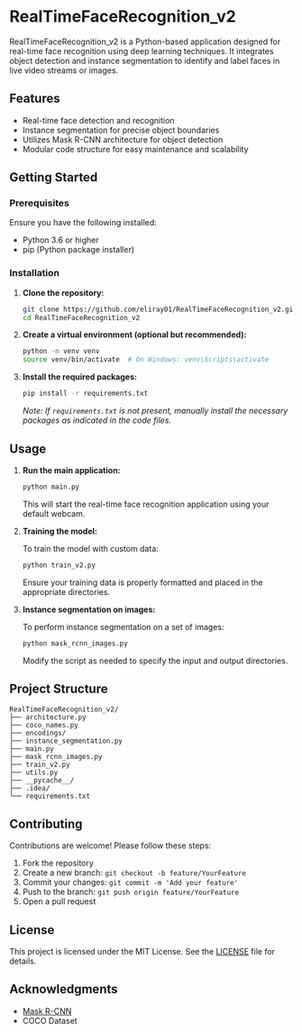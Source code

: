 
# RealTimeFaceRecognition_v2

RealTimeFaceRecognition_v2 is a Python-based application designed for real-time face recognition using deep learning techniques.
It integrates object detection and instance segmentation to identify and label faces in live video streams or images.

## Features

- Real-time face detection and recognition
- Instance segmentation for precise object boundaries
- Utilizes Mask R-CNN architecture for object detection
- Modular code structure for easy maintenance and scalability

## Getting Started

### Prerequisites

Ensure you have the following installed:

- Python 3.6 or higher
- pip (Python package installer)

### Installation

1. **Clone the repository:**

   ```bash
   git clone https://github.com/eliray01/RealTimeFaceRecognition_v2.git
   cd RealTimeFaceRecognition_v2
   ```

2. **Create a virtual environment (optional but recommended):**

   ```bash
   python -m venv venv
   source venv/bin/activate  # On Windows: venv\Scripts\activate
   ```

3. **Install the required packages:**

   ```bash
   pip install -r requirements.txt
   ```

   *Note: If `requirements.txt` is not present, manually install the necessary packages as indicated in the code files.*

## Usage

1. **Run the main application:**

   ```bash
   python main.py
   ```

   This will start the real-time face recognition application using your default webcam.

2. **Training the model:**

   To train the model with custom data:

   ```bash
   python train_v2.py
   ```

   Ensure your training data is properly formatted and placed in the appropriate directories.

3. **Instance segmentation on images:**

   To perform instance segmentation on a set of images:

   ```bash
   python mask_rcnn_images.py
   ```

   Modify the script as needed to specify the input and output directories.

## Project Structure

```
RealTimeFaceRecognition_v2/
├── architecture.py
├── coco_names.py
├── encodings/
├── instance_segmentation.py
├── main.py
├── mask_rcnn_images.py
├── train_v2.py
├── utils.py
├── __pycache__/
├── .idea/
└── requirements.txt
```

## Contributing

Contributions are welcome! Please follow these steps:

1. Fork the repository
2. Create a new branch: `git checkout -b feature/YourFeature`
3. Commit your changes: `git commit -m 'Add your feature'`
4. Push to the branch: `git push origin feature/YourFeature`
5. Open a pull request

## License

This project is licensed under the MIT License. See the [LICENSE](LICENSE) file for details.

## Acknowledgments

- [Mask R-CNN](https://github.com/matterport/Mask_RCNN)
- COCO Dataset
